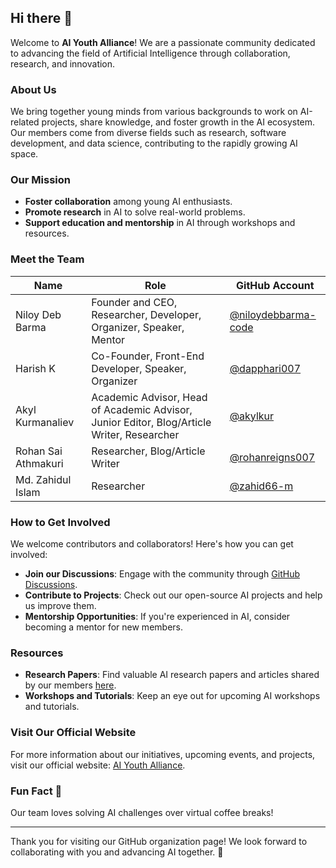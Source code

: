 ## Hi there 👋

Welcome to **AI Youth Alliance**! We are a passionate community dedicated to advancing the field of Artificial Intelligence through collaboration, research, and innovation.

### About Us

We bring together young minds from various backgrounds to work on AI-related projects, share knowledge, and foster growth in the AI ecosystem. Our members come from diverse fields such as research, software development, and data science, contributing to the rapidly growing AI space.

### Our Mission
- **Foster collaboration** among young AI enthusiasts.
- **Promote research** in AI to solve real-world problems.
- **Support education and mentorship** in AI through workshops and resources.

### Meet the Team

| Name                        | Role                                             | GitHub Account                                      |
|-----------------------------|--------------------------------------------------|-----------------------------------------------------|
| Niloy Deb Barma             | Founder and CEO, Researcher, Developer, Organizer, Speaker, Mentor | [@niloydebbarma-code](https://github.com/niloydebbarma-code) |
| Harish K                    | Co-Founder, Front-End Developer, Speaker, Organizer | [@dapphari007](https://github.com/dapphari007)      |
| Akyl Kurmanaliev            | Academic Advisor, Head of Academic Advisor, Junior Editor, Blog/Article Writer, Researcher | [@akylkur](https://github.com/akylkur)              |
| Rohan Sai Athmakuri         | Researcher, Blog/Article Writer                  | [@rohanreigns007](https://github.com/rohanreigns007) |
| Md. Zahidul Islam           | Researcher                                       | [@zahid66-m](https://github.com/zahid66-m)         |

### How to Get Involved

We welcome contributors and collaborators! Here's how you can get involved:
- **Join our Discussions**: Engage with the community through [GitHub Discussions](https://github.com/AI-Youth-Alliance/Discussions).
- **Contribute to Projects**: Check out our open-source AI projects and help us improve them.
- **Mentorship Opportunities**: If you're experienced in AI, consider becoming a mentor for new members.

### Resources

- **Research Papers**: Find valuable AI research papers and articles shared by our members [here](https://github.com/AI-Youth-Alliance/Research-Paper-Submission).
- **Workshops and Tutorials**: Keep an eye out for upcoming AI workshops and tutorials.

### Visit Our Official Website

For more information about our initiatives, upcoming events, and projects, visit our official website: [AI Youth Alliance](https://aiyouthalliance.tech/).

### Fun Fact 🍿
Our team loves solving AI challenges over virtual coffee breaks!

---

Thank you for visiting our GitHub organization page! We look forward to collaborating with you and advancing AI together. 🙌
